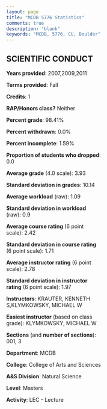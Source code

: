 ```yaml
---
layout: page
title: "MCDB 5776 Statistics"
comments: true
description: "blank"
keywords: "MCDB, 5776, CU, Boulder"
--- 
```

<head>
<script src="https://ajax.googleapis.com/ajax/libs/jquery/2.1.3/jquery.min.js"></script>
<script src="https://dl.dropboxusercontent.com/s/pc42nxpaw1ea4o9/highcharts.js?dl=0"></script>
<!-- <script src="../assets/js/highcharts.js"></script> -->
<style type="text/css">@font-face {
	font-family: "Bebas Neue";
	src: url(https://www.filehosting.org/file/details/544349/BebasNeue%20Regular.otf) format("opentype");
	}
	h1.Bebas { 
		font-family: "Bebas Neue", Verdana, Tahoma;
	}
</style>
</head>
<body>
	<div id="container" style="float: right; width: 45%; height: 88%; margin-left: 2.5%; margin-right: 2.5%;"></div>
	<script language="JavaScript">
		$(document).ready(function() {
		var chart = {type: 'column'};
		var title = {text: 'Grade Distribution'};
		var xAxis = {categories: ['A','B','C','D','F'],crosshair: true};
		var yAxis = {min: 0,title: {text: 'Percentage'}};
		var tooltip = {headerFormat: '<center><b><span style="font-size:20px">{point.key}</span></b></center>',
		               pointFormat: '<td style="padding:0"><b>{point.y:.1f}%</b></td>',
		               footerFormat: '</table>',shared: true,useHTML: true};
		var plotOptions = {column: {pointPadding: 0.0,borderWidth: 0}};  
		var credits = {enabled: false};var series= [{name: 'Percent',data: [98.41,0.0,0.0,0.0,1.59,]}];
		var json = {};
		json.chart = chart;
		json.title = title;
		json.tooltip = tooltip;
		json.xAxis = xAxis;
		json.yAxis = yAxis;  
		json.series = series;
		json.plotOptions = plotOptions;  
		json.credits = credits;
		$('#container').highcharts(json);
	});
	</script>
</body>
			   
## SCIENTIFIC CONDUCT

**Years provided**: 2007,2009,2011

**Terms provided**: Fall

**Credits**: 1

**RAP/Honors class?** Neither

**Percent grade**: 98.41%

**Percent withdrawn**: 0.0%

**Percent incomplete**: 1.59%

**Proportion of students who dropped**: 0.0

**Average grade** (4.0 scale): 3.93

**Standard deviation in grades**: 10.14

**Average workload** (raw): 1.09

**Standard deviation in workload** (raw): 0.9

**Average course rating** (6 point scale): 2.42

**Standard deviation in course rating** (6 point scale): 1.71

**Average instructor rating** (6 point scale): 2.78

**Standard deviation in instructor rating** (6 point scale): 1.97

**Instructors**: KRAUTER, KENNETH S,KLYMKOWSKY, MICHAEL W

**Easiest instructor** (based on class grade): KLYMKOWSKY, MICHAEL W

**Sections** (and **number of sections**): 001, 3

**Department**: MCDB

**College**: College of Arts and Sciences

**A&S Division**: Natural Science

**Level**: Masters

**Activity**: LEC - Lecture